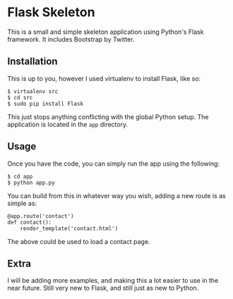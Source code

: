 # Flask Skeleton

This is a small and simple skeleton application using Python's Flask framework. It includes Bootstrap by Twitter.

## Installation
This is up to you, however I used virtualenv to install Flask, like so:

	$ virtualenv src
	$ cd src
	$ sudo pip install Flask

This just stops anything conflicting with the global Python setup. The application is located in the `app` directory.

## Usage
Once you have the code, you can simply run the app using the following:

	$ cd app
	$ python app.py

You can build from this in whatever way you wish, adding a new route is as simple as:

	@app.route('contact')
	def contact():
		render_template('contact.html')

The above could be used to load a contact page.

## Extra
I will be adding more examples, and making this a lot easier to use in the near future. Still very new to Flask, and still just as new to Python.
